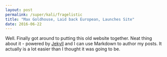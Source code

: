 ```yaml
---
layout: post
permalink: /super/kali/fragelistic
title: "Max Goldhouse, Laid back European, Launches Site"
date: 2016-06-22
---
```


Well. Finally got around to putting this old website together. Neat thing about it - powered by [Jekyll](http://jekyllrb.com) and I can use Markdown to author my posts. It actually is a lot easier than I thought it was going to be.
